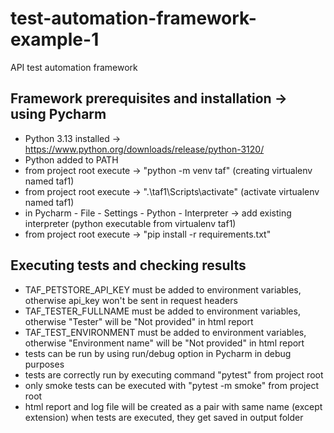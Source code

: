 # test-automation-framework-example-1

API test automation framework

## Framework prerequisites and installation -> using Pycharm

- Python 3.13 installed -> https://www.python.org/downloads/release/python-3120/
- Python added to PATH
- from project root execute -> "python -m venv taf" (creating virtualenv named taf1)
- from project root execute -> ".\taf1\Scripts\activate" (activate virtualenv named taf1)
- in Pycharm - File - Settings - Python - Interpreter -> add existing interpreter (python executable from virtualenv
  taf1)
- from project root execute -> "pip install -r requirements.txt"

## Executing tests and checking results

- TAF_PETSTORE_API_KEY must be added to environment variables, otherwise api_key won't be sent in request headers
- TAF_TESTER_FULLNAME must be added to environment variables, otherwise "Tester" will be "Not provided" in html report
- TAF_TEST_ENVIRONMENT must be added to environment variables, otherwise "Environment name" will be "Not provided" in html report
- tests can be run by using run/debug option in Pycharm in debug purposes
- tests are correctly run by executing command "pytest" from project root
- only smoke tests can be executed with "pytest -m smoke" from project root
- html report and log file will be created as a pair with same name (except extension) when tests are executed, they get
  saved in output folder